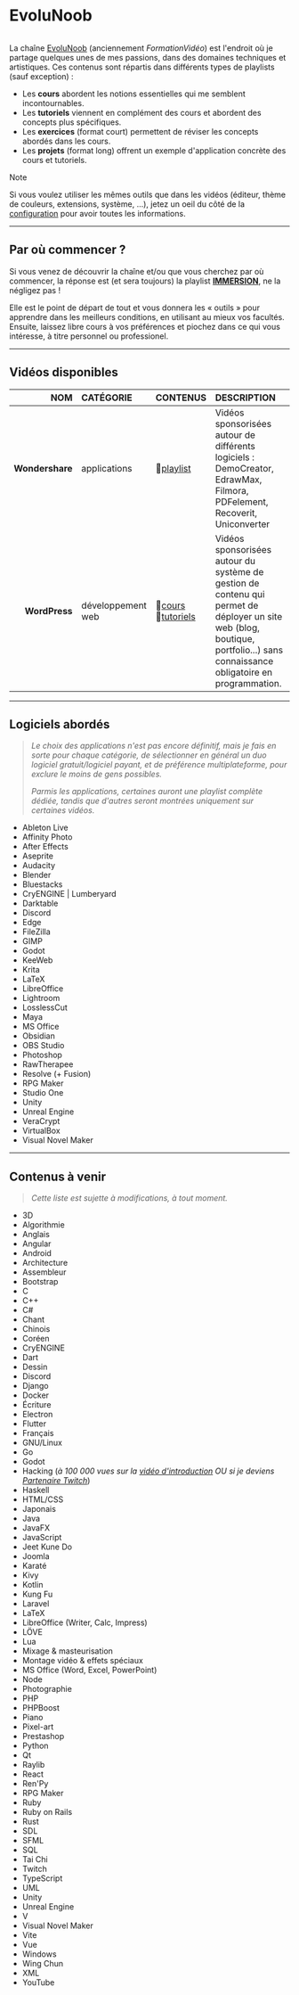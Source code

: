 # EvoluNoob

<p align="center">
	<img src="https://github.com/jasonchampagne/EvoluNoob/blob/main/logo.png" alt=""><br>
</p>

La chaîne [EvoluNoob](https://youtube.com/@evolunoob) (anciennement _FormationVidéo_) est l'endroit où je partage quelques unes de mes passions, dans des domaines techniques et artistiques. Ces contenus sont répartis dans différents types de playlists (sauf exception) :

+ Les **cours** abordent les notions essentielles qui me semblent incontournables.
+ Les **tutoriels** viennent en complément des cours et abordent des concepts plus spécifiques.
+ Les **exercices** (format court) permettent de réviser les concepts abordés dans les cours.
+ Les **projets** (format long) offrent un exemple d'application concrète des cours et tutoriels.

> [!Note]
> Si vous voulez utiliser les mêmes outils que dans les vidéos (éditeur, thème de couleurs, extensions, système, ...), jetez un oeil du côté de la [configuration](https://github.com/jasonchampagne/EvoluNoob/blob/main/configuration.md) pour avoir toutes les informations.

---

## Par où commencer ?

Si vous venez de découvrir la chaîne et/ou que vous cherchez par où commencer, la réponse est (et sera toujours) la playlist [**IMMERSION**](https://www.youtube.com/playlist?list=PLrSOXFDHBtfFCXYx-lSdqtliCV4FqZHeA), ne la négligez pas !

Elle est le point de départ de tout et vous donnera les « outils » pour apprendre dans les meilleurs conditions, en utilisant au mieux vos facultés. Ensuite, laissez libre cours à vos préférences et piochez dans ce qui vous intéresse, à titre personnel ou professionel.

---

## Vidéos disponibles

|NOM|CATÉGORIE|CONTENUS|DESCRIPTION|
|--:|:--|:--|:--|
|**Wondershare**|applications|🔗[playlist](https://www.youtube.com/playlist?list=PLrSOXFDHBtfEJaW1-RnYtt5ofJfKU948_)|Vidéos sponsorisées autour de différents logiciels : DemoCreator, EdrawMax, Filmora, PDFelement, Recoverit, Uniconverter|
|**WordPress**|développement web|🔗[cours](https://www.youtube.com/playlist?list=PLrSOXFDHBtfGZREbxMZqI-tf-1NaFCW3A)<br>🔗[tutoriels](https://www.youtube.com/playlist?list=PLrSOXFDHBtfGmQHHN-36CiazjL6AJ3jna)|Vidéos sponsorisées autour du système de gestion de contenu qui permet de déployer un site web (blog, boutique, portfolio...) sans connaissance obligatoire en programmation.|

---

## Logiciels abordés

> _Le choix des applications n'est pas encore définitif, mais je fais en sorte pour chaque catégorie, de sélectionner en général un duo logiciel gratuit/logiciel payant, et de préférence multiplateforme, pour exclure le moins de gens possibles._
>
> _Parmis les applications, certaines auront une playlist complète dédiée, tandis que d'autres seront montrées uniquement sur certaines vidéos._

+ Ableton Live
+ Affinity Photo
+ After Effects
+ Aseprite
+ Audacity
+ Blender
+ Bluestacks
+ CryENGINE | Lumberyard
+ Darktable
+ Discord
+ Edge
+ FileZilla
+ GIMP
+ Godot
+ KeeWeb
+ Krita
+ LaTeX
+ LibreOffice
+ Lightroom
+ LosslessCut
+ Maya
+ MS Office
+ Obsidian
+ OBS Studio
+ Photoshop
+ RawTherapee
+ Resolve (+ Fusion)
+ RPG Maker
+ Studio One
+ Unity
+ Unreal Engine
+ VeraCrypt
+ VirtualBox
+ Visual Novel Maker

---

## Contenus à venir

> _Cette liste est sujette à modifications, à tout moment._

+ 3D
+ Algorithmie
+ Anglais
+ Angular
+ Android
+ Architecture
+ Assembleur
+ Bootstrap
+ C
+ C++
+ C#
+ Chant
+ Chinois
+ Coréen
+ CryENGINE
+ Dart
+ Dessin
+ Discord
+ Django
+ Docker
+ Écriture
+ Electron
+ Flutter
+ Français
+ GNU/Linux
+ Go
+ Godot
+ Hacking (_à 100 000 vues sur la [vidéo d'introduction](https://www.youtube.com/watch?v=IUjKepInQrM) OU si je deviens [Partenaire Twitch](https://jasonchampagne.fr/twitch)_)
+ Haskell
+ HTML/CSS
+ Japonais
+ Java
+ JavaFX
+ JavaScript
+ Jeet Kune Do
+ Joomla
+ Karaté
+ Kivy
+ Kotlin
+ Kung Fu
+ Laravel
+ LaTeX
+ LibreOffice (Writer, Calc, Impress)
+ LÖVE
+ Lua
+ Mixage & masteurisation
+ Montage vidéo & effets spéciaux
+ MS Office (Word, Excel, PowerPoint)
+ Node
+ Photographie
+ PHP
+ PHPBoost
+ Piano
+ Pixel-art
+ Prestashop
+ Python
+ Qt
+ Raylib
+ React
+ Ren'Py
+ RPG Maker
+ Ruby
+ Ruby on Rails
+ Rust
+ SDL
+ SFML
+ SQL
+ Tai Chi
+ Twitch
+ TypeScript
+ UML
+ Unity
+ Unreal Engine
+ V
+ Visual Novel Maker
+ Vite
+ Vue
+ Windows
+ Wing Chun
+ XML
+ YouTube
